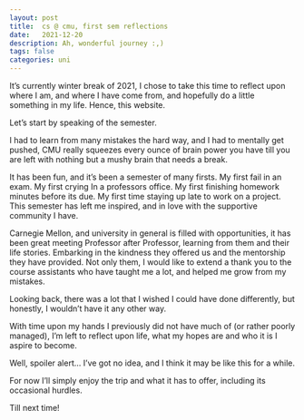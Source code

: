 ```yaml
---
layout: post
title:  cs @ cmu, first sem reflections
date:   2021-12-20 
description: Ah, wonderful journey :,)
tags: false
categories: uni
---
```

It’s currently winter break of 2021, I chose to take this time to reflect upon where I am, and where I have come from, and hopefully do a little something in my life. Hence, this website.

Let’s start by speaking of the semester.

I had to learn from many mistakes the hard way, and I had to mentally get pushed, CMU really squeezes every ounce of brain power you have till you are left with nothing but a mushy brain that needs a break.

It has been fun, and it’s been a semester of many firsts. My first fail in an exam. My first crying In a professors office. My first finishing homework minutes before its due. My first time staying up late to work on a project. This semester has left me inspired, and in love with the supportive community I have.

Carnegie Mellon, and university in general is filled with opportunities, it has been great meeting Professor after Professor, learning from them and their life stories. Embarking in the kindness they offered us and the mentorship they have provided. Not only them, I would like to extend a thank you to the course assistants who have taught me a lot, and helped me grow from my mistakes.

Looking back, there was a lot that I wished I could have done differently, but honestly, I wouldn’t have it any other way.

With time upon my hands I previously did not have much of (or rather poorly managed), I’m left to reflect upon life, what my hopes are and who it is I aspire to become.

Well, spoiler alert… I’ve got no idea, and I think it may be like this for a while.

For now I’ll simply enjoy the trip and what it has to offer, including its occasional hurdles.

Till next time! 